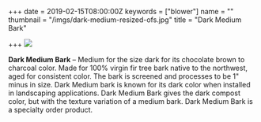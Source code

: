 +++
date = 2019-02-15T08:00:00Z
keywords = ["blower"]
name = ""
thumbnail = "/imgs/dark-medium-resized-ofs.jpg"
title = "Dark Medium Bark"

+++
![](/imgs/dark-medium-resized-ofs.jpg)

**Dark Medium Bark** – Medium for the size dark for its chocolate brown to charcoal color. Made for 100% virgin fir tree bark native to the northwest, aged for consistent color. The bark is screened and processes to be 1" minus in size. Dark Medium bark is known for its dark color when installed in landscaping applications. Dark Medium Bark gives the dark compost color, but with the texture variation of a medium bark. Dark Medium Bark is a specialty order product.